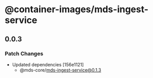 # @container-images/mds-ingest-service

## 0.0.3
### Patch Changes

- Updated dependencies [156e1121]
  - @mds-core/mds-ingest-service@0.1.3
